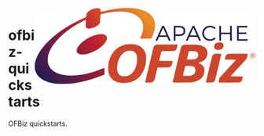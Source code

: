 <img src="assets/OFBiz.svg" alt="Apache OFBiz logo" style="width: 450px;" align="right">

# ofbiz-quickstarts
OFBiz quickstarts.
